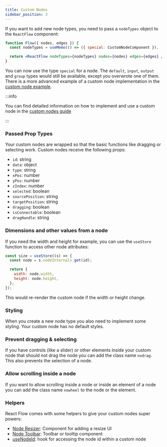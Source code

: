 ```yaml
---
title: Custom Nodes
sidebar_position: 3
---
```


If you want to add new node types, you need to pass a `nodeTypes` object to the `ReactFlow` component:

```jsx
function Flow({ nodes, edges }) {
  const nodeTypes = useMemo(() => ({ special: CustomNodeComponent }), []);

  return <ReactFlow nodeTypes={nodeTypes} nodes={nodes} edges={edges} />;
}
```

You can now use the type `special` for a node.
The `default`, `input`, `output` and `group` types would still be available, except you overwrote one of them.
There is a more advanced example of a custom node implementation in the [custom node example](/docs/examples/nodes/custom-node).

:::info

You can find detailed information on how to implement and use a custom node in the [custom nodes guide](/docs/guides/custom-nodes)

:::

### Passed Prop Types

Your custom nodes are wrapped so that the basic functions like dragging or selecting work. Custom nodes receive the following props:

- `id`: string
- `data`: object
- `type`: string
- `xPos`: number
- `yPos`: number
- `zIndex`: number
- `selected`: boolean
- `sourcePosition`: string
- `targetPosition`: string
- `dragging`: boolean
- `isConnectable`: boolean
- `dragHandle`: string

### Dimensions and other values from a node

If you need the width and height for example, you can use the `useStore` function to access other node attributes:

```js
const size = useStore((s) => {
  const node = s.nodeInternals.get(id);

  return {
    width: node.width,
    height: node.height,
  };
});
```

This would re-render the custom node if the width or height change.

### Styling

When you create a new node type you also need to implement some styling. Your custom node has no default styles.

### Prevent dragging & selecting

If you have controls (like a slider) or other elements inside your custom node that should not drag the node you can add the class name `nodrag`. This also prevents the selection of a node.

### Allow scrolling inside a node

If you want to allow scrolling inside a node or inside an element of a node you can add the class name `nowheel` to the node or the element.

### Helpers

React Flow comes with some helpers to give your custom nodes super powers:

- [Node Resizer](/docs/api/nodes/node-resizer/): Component for adding a resize UI
- [Node Toolbar](/docs/api/edges/base-edge/): Toolbar or tooltip component
- [useNodeId](/docs/api/hooks/use-node-id/): hook for accessing the node id within a custom node
